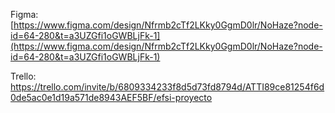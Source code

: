 Figma: [https://www.figma.com/design/Nfrmb2cTf2LKky0GgmD0lr/NoHaze?node-id=64-280&t=a3UZGfi1oGWBLjFk-1](https://www.figma.com/design/Nfrmb2cTf2LKky0GgmD0lr/NoHaze?node-id=64-280&t=a3UZGfi1oGWBLjFk-1)

Trello: [https://trello.com/invite/b/6809334233f8d5d73fd8794d/ATTI89ce81254f6d0de5ac0e1d19a571de8943AEF5BF/efsi-proyecto
](https://trello.com/invite/b/6809334233f8d5d73fd8794d/ATTI89ce81254f6d0de5ac0e1d19a571de8943AEF5BF/efsi-proyecto)

